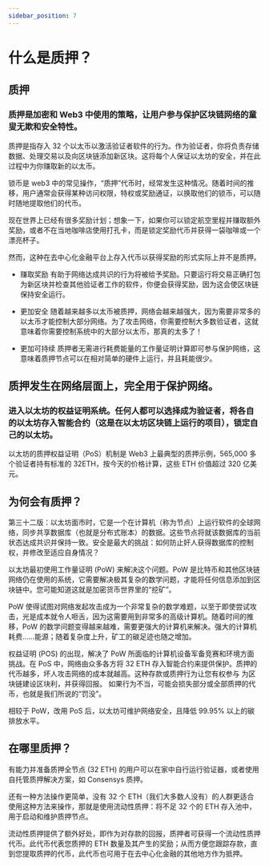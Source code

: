 ```yaml
---
sidebar_position: 7
---
```

# 什么是质押？

## 质押
<h3>质押是加密和 Web3 中使用的策略，让用户参与保护区块链网络的童叟无欺和安全特性。</h3>

质押是指存入 32 个以太币以激活验证者软件的行为。作为验证者，你将负责存储数据、处理交易以及向区块链添加新区块。这将每个人保证以太坊的安全，并在此过程中为你赚取新的以太币。

锁币是 web3 中的常见操作，“质押”代币时，经常发生这种情况。随着时间的推移，用户通常会获得某种访问权限，特权或奖励通证，以换取他们的锁币，可以随时随地提取他们的代币。

现在世界上已经有很多奖励计划；想象一下，如果你可以锁定航空里程并赚取额外奖励，或者不在当地咖啡店使用打孔卡，而是锁定奖励代币并获得一袋咖啡或一个漂亮杯子。

然而，这种在去中心化金融平台上存入代币以获得奖励的形式实际上并不是质押。
* 赚取奖励
有助于网络达成共识的行为将被给予奖励。只要运行将交易正确打包为新区块并检查其他验证者工作的软件，你便会获得奖励，因为这会使区块链保持安全运行。

* 更加安全
随着越来越多以太币被质押，网络会越来越强大，因为需要非常多的以太币才能控制大部分网络。为了攻击网络，你需要控制大多数验证者，这就意味着你需要控制系统中的大部分以太币，那真的太多了！

* 更加可持续
质押者无需进行耗费能量的工作量证明计算即可参与保护网络，这意味着质押节点可以在相对简单的硬件上运行，并且耗能很少。

## 质押发生在网络层面上，完全用于保护网络。
<h3>进入以太坊的权益证明系统。任何人都可以选择成为验证者，将各自的以太坊存入智能合约（这是在以太坊区块链上运行的项目），锁定自己的以太坊。</h3>
以太坊的质押权益证明（PoS）机制是 Web3 上最典型的质押示例，565,000 多个验证者持有标准的 32ETH，按今天的价格计算，这些 ETH 价值超过 320 亿美元。

## 为何会有质押？

第三十二版：以太坊面市时，它是一个在计算机（称为节点）上运行软件的全球网络，同步共享数据库（也就是分布式账本）的数据。这些节点将就该数据库的当前状态达成共识并保持一致。安全是最大的挑战：如何防止奸人获得数据库的控制权，并修改至适应自身情况？

以太坊最初使用工作量证明 (PoW) 来解决这个问题。PoW 是比特币和其他区块链网络仍在使用的系统，它需要解决极其复杂的数学问题，才能将任何信息添加到区块链中。您可能知道这就是加密货币世界里的“挖矿”。

PoW 使得试图对网络发起攻击成为一个非常复杂的数学难题，以至于即使尝试攻击，光是成本就令人咂舌，因为这需要用到非常多的高级计算机。随着时间的推移，PoW 的数学问题变得越来越难，需要更强大的计算机来解决。强大的计算机耗费……能源；随着复杂度上升，矿工的碳足迹也随之增加。

权益证明 (POS) 的出现，解决了 PoW 所面临的计算机设备军备竞赛和环境方面挑战。在 PoS 中，网络由众多各方将 32 ETH 存入智能合约来提供保护。质押的代币越多，坏人攻击网络的成本就越高。这种存款或质押行为让您有权参与 为区块链建设区块利，并获得回报。 如果行为不当，可能会损失部分或全部质押的代币，也就是我们所说的“罚没”。

相较于 PoW，改用 PoS 后，以太坊可维护网络安全，且降低 99.95% 以上的碳排放水平。

## 在哪里质押？
有能力并准备质押全节点 (32 ETH) 的用户可以在家中自行运行验证器，或者使用自托管质押解决方案，如 Consensys 质押。

还有一种方法操作更简单，没有 32 个 ETH（我们大多数人没有）的人群更适合使用这种方法来操作，那就是使用流动性质押：将不足 32 个的 ETH 存入池中，用于启动和维护质押节点。

流动性质押提供了额外好处，即作为对存款的回报，质押者可获得一个流动性质押代币。此代币代表您质押的 ETH 数量及其产生的奖励；从而方便您跟踪存款，直到您提取质押的代币，此代币也可用于在去中心化金融的其他地方作为抵押。